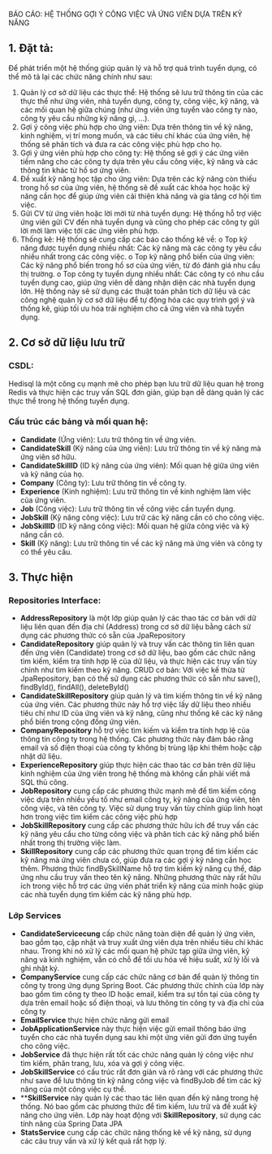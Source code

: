 BÁO CÁO: HỆ THỐNG GỢI Ý CÔNG VIỆC VÀ ỨNG VIÊN DỰA TRÊN KỸ NĂNG
## 1. Đặt tả:
Để phát triển một hệ thống giúp quản lý và hỗ trợ quá trình tuyển dụng, có thể mô tả lại các chức năng chính như sau:
1.	Quản lý cơ sở dữ liệu các thực thể: Hệ thống sẽ lưu trữ thông tin của các thực thể như ứng viên, nhà tuyển dụng, công ty, công việc, kỹ năng, và các mối quan hệ giữa chúng (như ứng viên ứng tuyển vào công ty nào, công ty yêu cầu những kỹ năng gì, …).
2.	Gợi ý công việc phù hợp cho ứng viên: Dựa trên thông tin về kỹ năng, kinh nghiệm, vị trí mong muốn, và các tiêu chí khác của ứng viên, hệ thống sẽ phân tích và đưa ra các công việc phù hợp cho họ.
3.	Gợi ý ứng viên phù hợp cho công ty: Hệ thống sẽ gợi ý các ứng viên tiềm năng cho các công ty dựa trên yêu cầu công việc, kỹ năng và các thông tin khác từ hồ sơ ứng viên.
4.	Đề xuất kỹ năng học tập cho ứng viên: Dựa trên các kỹ năng còn thiếu trong hồ sơ của ứng viên, hệ thống sẽ đề xuất các khóa học hoặc kỹ năng cần học để giúp ứng viên cải thiện khả năng và gia tăng cơ hội tìm việc.
5.	Gửi CV từ ứng viên hoặc lời mời từ nhà tuyển dụng: Hệ thống hỗ trợ việc ứng viên gửi CV đến nhà tuyển dụng và cũng cho phép các công ty gửi lời mời làm việc tới các ứng viên phù hợp.
6.	Thống kê: Hệ thống sẽ cung cấp các báo cáo thống kê về:
o	Top kỹ năng được tuyển dụng nhiều nhất: Các kỹ năng mà các công ty yêu cầu nhiều nhất trong các công việc.
o	Top kỹ năng phổ biến của ứng viên: Các kỹ năng phổ biến trong hồ sơ của ứng viên, từ đó đánh giá nhu cầu thị trường.
o	Top công ty tuyển dụng nhiều nhất: Các công ty có nhu cầu tuyển dụng cao, giúp ứng viên dễ dàng nhận diện các nhà tuyển dụng lớn.
Hệ thống này sẽ sử dụng các thuật toán phân tích dữ liệu và các công nghệ quản lý cơ sở dữ liệu để tự động hóa các quy trình gợi ý và thống kê, giúp tối ưu hóa trải nghiệm cho cả ứng viên và nhà tuyển dụng.

## 2. Cơ sở dữ liệu lưu trữ

### CSDL: 
Hedisql là một công cụ mạnh mẽ cho phép bạn lưu trữ dữ liệu quan hệ trong Redis và thực hiện các truy vấn SQL đơn giản, giúp bạn dễ dàng quản lý các thực thể trong hệ thống tuyển dụng.
### Cấu trúc các bảng và mối quan hệ:
-	**Candidate** (Ứng viên): Lưu trữ thông tin về ứng viên.
-	**CandidateSkill** (Kỹ năng của ứng viên): Lưu trữ thông tin về kỹ năng mà ứng viên sở hữu.
-	**CandidateSkillID** (ID kỹ năng của ứng viên): Mối quan hệ giữa ứng viên và kỹ năng của họ.
-	**Company** (Công ty): Lưu trữ thông tin về công ty.
-	**Experience** (Kinh nghiệm): Lưu trữ thông tin về kinh nghiệm làm việc của ứng viên.
-	**Job** (Công việc): Lưu trữ thông tin về công việc cần tuyển dụng.
-	**JobSkill** (Kỹ năng công việc): Lưu trữ các kỹ năng cần có cho công việc.
-	**JobSkillID** (ID kỹ năng công việc): Mối quan hệ giữa công việc và kỹ năng cần có.
-	**Skill** (Kỹ năng): Lưu trữ thông tin về các kỹ năng mà ứng viên và công ty có thể yêu cầu.
 

## 3. Thực hiện

### Repositories Interface:

-	**AddressRepository** là một lớp giúp quản lý các thao tác cơ bản với dữ liệu liên quan đến địa chỉ (Address) trong cơ sở dữ liệu bằng cách sử dụng các phương thức có sẵn của JpaRepository
-	**CandidateRepository** giúp quản lý và truy vấn các thông tin liên quan đến ứng viên (Candidate) trong cơ sở dữ liệu, bao gồm các chức năng tìm kiếm, kiểm tra tính hợp lệ của dữ liệu, và thực hiện các truy vấn tùy chỉnh như tìm kiếm theo kỹ năng. CRUD cơ bản: Với việc kế thừa từ JpaRepository, bạn có thể sử dụng các phương thức có sẵn như save(), findById(), findAll(), deleteById()
-	**CandidateSkillRepository** giúp quản lý và tìm kiếm thông tin về kỹ năng của ứng viên. Các phương thức này hỗ trợ việc lấy dữ liệu theo nhiều tiêu chí như ID của ứng viên và kỹ năng, cũng như thống kê các kỹ năng phổ biến trong cộng đồng ứng viên.
-	**CompanyRepository** hỗ trợ việc tìm kiếm và kiểm tra tính hợp lệ của thông tin công ty trong hệ thống. Các phương thức này đảm bảo rằng email và số điện thoại của công ty không bị trùng lặp khi thêm hoặc cập nhật dữ liệu.
-	**ExperienceRepository** giúp thực hiện các thao tác cơ bản trên dữ liệu kinh nghiệm của ứng viên trong hệ thống mà không cần phải viết mã SQL thủ công.
-	**JobRepository** cung cấp các phương thức mạnh mẽ để tìm kiếm công việc dựa trên nhiều yếu tố như email công ty, kỹ năng của ứng viên, tên công việc, và tên công ty. Việc sử dụng truy vấn tùy chỉnh giúp linh hoạt hơn trong việc tìm kiếm các công việc phù hợp
-	**JobSkillRepository** cung cấp các phương thức hữu ích để truy vấn các kỹ năng yêu cầu cho từng công việc và phân tích các kỹ năng phổ biến nhất trong thị trường việc làm.
-	**SkillRepository** cung cấp các phương thức quan trọng để tìm kiếm các kỹ năng mà ứng viên chưa có, giúp đưa ra các gợi ý kỹ năng cần học thêm. Phương thức findBySkillName hỗ trợ tìm kiếm kỹ năng cụ thể, đáp ứng nhu cầu truy vấn theo tên kỹ năng. Những phương thức này rất hữu ích trong việc hỗ trợ các ứng viên phát triển kỹ năng của mình hoặc giúp các nhà tuyển dụng tìm kiếm các kỹ năng phù hợp.

### Lớp Services

-	**CandidateServicecung** cấp chức năng toàn diện để quản lý ứng viên, bao gồm tạo, cập nhật và truy xuất ứng viên dựa trên nhiều tiêu chí khác nhau. Trong khi nó xử lý các mối quan hệ phức tạp giữa ứng viên, kỹ năng và kinh nghiệm, vẫn có chỗ để tối ưu hóa về hiệu suất, xử lý lỗi và ghi nhật ký.
-	**CompanyService** cung cấp các chức năng cơ bản để quản lý thông tin công ty trong ứng dụng Spring Boot. Các phương thức chính của lớp này bao gồm tìm công ty theo ID hoặc email, kiểm tra sự tồn tại của công ty dựa trên email hoặc số điện thoại, và lưu thông tin công ty và địa chỉ của công ty
-	**EmailService** thực hiện chức năng gửi email
-	**JobApplicationService** này thực hiện việc gửi email thông báo ứng tuyển cho các nhà tuyển dụng sau khi một ứng viên gửi đơn ứng tuyển cho công việc.
-	**JobService** đã thực hiện rất tốt các chức năng quản lý công việc như tìm kiếm, phân trang, lưu, xóa và gợi ý công việc.
-	**JobSkillService** có cấu trúc rất đơn giản và rõ ràng với các phương thức như save để lưu thông tin kỹ năng công việc và findByJob để tìm các kỹ năng của một công việc cụ thể.
-	****SkillService** này quản lý các thao tác liên quan đến kỹ năng trong hệ thống. Nó bao gồm các phương thức để tìm kiếm, lưu trữ và đề xuất kỹ năng cho ứng viên. Lớp này hoạt động với **SkillRepository**, sử dụng các tính năng của Spring Data JPA
-	**StatsService** cung cấp các chức năng thống kê về kỹ năng, sử dụng các câu truy vấn và xử lý kết quả rất hợp lý. 
